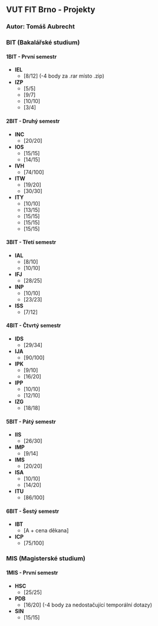## VUT FIT Brno - Projekty

### Autor: Tomáš Aubrecht

### **BIT** (Bakalářské studium)
#### **1BIT** - První semestr
- **IEL** 
  - [8/12] (-4 body za .rar místo .zip)
- **IZP**
  - [5/5]
  - [9/7]
  - [10/10]
  - [3/4]

#### **2BIT** - Druhý semestr
- **INC**
  - [20/20]
- **IOS**
  - [15/15]
  - [14/15]
- **IVH**
  - [74/100]
- **ITW**
  - [19/20]
  - [30/30]
- **ITY**
  - [10/10]
  - [13/15]
  - [15/15]
  - [15/15]
  - [15/15]

#### **3BIT** - Třetí semestr
- **IAL**
  - [8/10]
  - [10/10]
- **IFJ**
  - [28/25]
- **INP**
  - [10/10]
  - [23/23]
- **ISS**
  - [7/12]

#### **4BIT** - Čtvrtý semestr
- **IDS**
  - [29/34]
- **IJA**
  - [90/100]
- **IPK**
  - [9/10]
  - [16/20]
- **IPP**
  - [10/10]
  - [12/10]
- **IZG**
  - [18/18]

#### **5BIT** - Pátý semestr
- **IIS**
  - [26/30]
- **IMP**
  - [9/14]
- **IMS**
  - [20/20]
- **ISA**
  - [10/10]
  - [14/20]
- **ITU** 
  - [86/100]

#### **6BIT** - Šestý semestr
- **IBT**
  - [A + cena děkana]
- **ICP**
  - [75/100]


### **MIS** (Magisterské studium)
#### **1MIS** - První semestr
- **HSC**
  - [25/25]
- **PDB**
  - [16/20] (-4 body za nedostačující temporální dotazy)
- **SIN**
  - [15/15]

